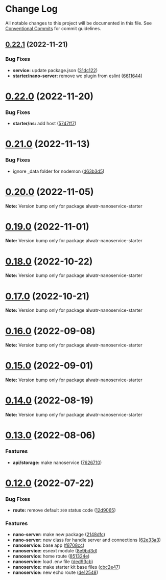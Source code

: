 # Change Log

All notable changes to this project will be documented in this file.
See [Conventional Commits](https://conventionalcommits.org) for commit guidelines.

## [0.22.1](https://github.com/AliMD/alwatr/compare/v0.22.0...v0.22.1) (2022-11-21)

### Bug Fixes

- **service:** update package.json ([31dc122](https://github.com/AliMD/alwatr/commit/31dc122cd4050167ece17e53800b3844b5c99c16))
- **starter/nano-server:** remove wc plugin from eslint ([6611644](https://github.com/AliMD/alwatr/commit/6611644226ff19533435810ae0b4a105e3275bbd))

# [0.22.0](https://github.com/AliMD/alwatr/compare/v0.21.0...v0.22.0) (2022-11-20)

### Bug Fixes

- **starter/ns:** add host ([5747ff7](https://github.com/AliMD/alwatr/commit/5747ff73bf6e2cdf0c1c67fac69a4700db1d4c64))

# [0.21.0](https://github.com/AliMD/alwatr/compare/v0.20.0...v0.21.0) (2022-11-13)

### Bug Fixes

- ignore \_data folder for nodemon ([d63b3d5](https://github.com/AliMD/alwatr/commit/d63b3d5dd7f5c9c279b17b272d6216df460c4ea8))

# [0.20.0](https://github.com/AliMD/alwatr/compare/v0.19.0...v0.20.0) (2022-11-05)

**Note:** Version bump only for package alwatr-nanoservice-starter

# [0.19.0](https://github.com/AliMD/alwatr/compare/v0.18.0...v0.19.0) (2022-11-01)

**Note:** Version bump only for package alwatr-nanoservice-starter

# [0.18.0](https://github.com/AliMD/alwatr/compare/v0.17.0...v0.18.0) (2022-10-22)

**Note:** Version bump only for package alwatr-nanoservice-starter

# [0.17.0](https://github.com/AliMD/alwatr/compare/v0.16.1...v0.17.0) (2022-10-21)

**Note:** Version bump only for package alwatr-nanoservice-starter

# [0.16.0](https://github.com/AliMD/alwatr/compare/v0.15.0...v0.16.0) (2022-09-08)

**Note:** Version bump only for package alwatr-nanoservice-starter

# [0.15.0](https://github.com/AliMD/alwatr/compare/v0.14.0...v0.15.0) (2022-09-01)

**Note:** Version bump only for package alwatr-nanoservice-starter

# [0.14.0](https://github.com/AliMD/alwatr/compare/v0.13.0...v0.14.0) (2022-08-19)

**Note:** Version bump only for package alwatr-nanoservice-starter

# [0.13.0](https://github.com/AliMD/alwatr/compare/v0.12.0...v0.13.0) (2022-08-06)

### Features

- **api/storage:** make nanoservice ([7626710](https://github.com/AliMD/alwatr/commit/762671063f62ac150806c128495bebbfad2fdeb2))

# [0.12.0](https://github.com/AliMD/alwatr/compare/v0.11.0...v0.12.0) (2022-07-22)

### Bug Fixes

- **route:** remove default `200` status code ([12d9065](https://github.com/AliMD/alwatr/commit/12d9065c79ee7ca1acd458a20e9bd65b4554b8d2))

### Features

- **nano-server:** make new package ([2148dfc](https://github.com/AliMD/alwatr/commit/2148dfc910565f917d3cb8eb001cde08f2fc694d))
- **nano-server:** new class for handle server and connections ([62e33a3](https://github.com/AliMD/alwatr/commit/62e33a383b5220820f68f74020e04a7c5b390f0f))
- **nanoservice:** base app ([f8708cc](https://github.com/AliMD/alwatr/commit/f8708ccafe60ce89d635d43540ae1c627d0d8b55))
- **nanoservice:** esnext module ([8e9bd3d](https://github.com/AliMD/alwatr/commit/8e9bd3dd4fe16cfba41930633071965b32c5e7a8))
- **nanoservice:** home route ([851324e](https://github.com/AliMD/alwatr/commit/851324e328a5719fbc6702e72026e65df282db4f))
- **nanoservice:** load .env file ([ded93cb](https://github.com/AliMD/alwatr/commit/ded93cbe21071db48fddd468a8279640502c1fbb))
- **nanoservice:** make starter kit base files ([cbc2e47](https://github.com/AliMD/alwatr/commit/cbc2e478b1ad548134d4267c40548d1bd026bb62))
- **nanoservice:** new echo route ([de12548](https://github.com/AliMD/alwatr/commit/de125484c7bdeef40527c6cda0b9a1f0d83f5930))
